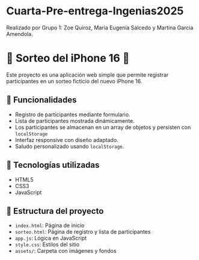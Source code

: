 # Cuarta-Pre-entrega-Ingenias2025

Realizado por Grupo 1: Zoe Quiroz, María Eugenia Salcedo y Martina Garcia Amendola.

# 🎉 Sorteo del iPhone 16 📱

Este proyecto es una aplicación web simple que permite registrar participantes en un sorteo ficticio del nuevo iPhone 16.

## 🚀 Funcionalidades

- Registro de participantes mediante formulario.
- Lista de participantes mostrada dinámicamente.
- Los participantes se almacenan en un array de objetos y persisten con `localStorage`
- Interfaz responsive con diseño adaptado.
- Saludo personalizado usando `localStorage`.

## 🧠 Tecnologías utilizadas

- HTML5
- CSS3
- JavaScript

## 📝 Estructura del proyecto
- `index.html`: Página de inicio
- `sorteo.html`: Página de registro y lista de participantes
- `app.js`: Lógica en JavaScript
- `style.css`: Estilos del sitio
- `assets/`: Carpeta con imágenes y fondos
